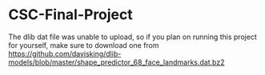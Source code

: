 # CSC-Final-Project

The dlib dat file was unable to upload, so if you plan on running this project for yourself, make sure to download one from https://github.com/davisking/dlib-models/blob/master/shape_predictor_68_face_landmarks.dat.bz2
